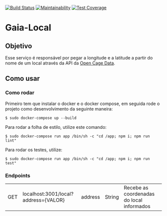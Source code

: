 [![Build Status](https://travis-ci.org/wendybot/Wendy-Local.svg?branch=dev)](https://travis-ci.org/wendybot/Wendy-Local)
[![Maintainability](https://api.codeclimate.com/v1/badges/4d1a87b0429c1ba7d3a4/maintainability)](https://codeclimate.com/github/wendybot/Wendy-Local/maintainability)
[![Test Coverage](https://api.codeclimate.com/v1/badges/4d1a87b0429c1ba7d3a4/test_coverage)](https://codeclimate.com/github/wendybot/Wendy-Local/test_coverage)

# Gaia-Local

## Objetivo
Esse serviço é responsável por pegar a longitude e a latitude a partir do nome de um local através da API da [Open Cage Data](https://opencagedata.com/api).

## Como usar

### Como rodar
Primeiro tem que instalar o docker e o docker compose, em seguida rode o projeto como desenvolvimento da seguinte maneira:

``` $ sudo docker-compose up --build ```

Para rodar a folha de estilo, utilize este comando:

``` $ sudo docker-compose run app /bin/sh -c "cd /app; npm i; npm run lint" ```

Para rodar os testes, utilize:

``` $ sudo docker-compose run app /bin/sh -c "cd /app; npm i; npm run test" ```

### Endpoints
<table>
	<tr>
		<td>GET</td>
		<td>localhost:3001/local?address={VALOR}</td>
		<td>address</td>
		<td>String</td>
		<td>Recebe as coordenadas do local informados</td>
	</tr>
</table>
